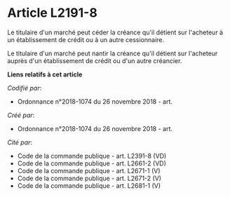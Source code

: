 # Article L2191-8

Le titulaire d'un marché peut céder la créance qu'il détient sur l'acheteur à un établissement de crédit ou à un autre
cessionnaire.

Le titulaire d'un marché peut nantir la créance qu'il détient sur l'acheteur auprès d'un établissement de crédit ou d'un
autre créancier.

**Liens relatifs à cet article**

_Codifié par_:

  - Ordonnance n°2018-1074 du 26 novembre 2018 - art.

_Créé par_:

  - Ordonnance n°2018-1074 du 26 novembre 2018 - art.

_Cité par_:

  - Code de la commande publique - art. L2391-8 (VD)
  - Code de la commande publique - art. L2661-2 (VD)
  - Code de la commande publique - art. L2671-1 (V)
  - Code de la commande publique - art. L2671-2 (V)
  - Code de la commande publique - art. L2681-1 (V)
